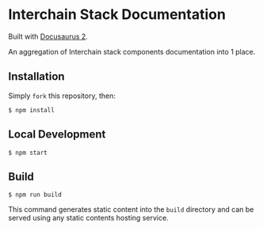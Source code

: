 # Interchain Stack Documentation

Built with [Docusaurus 2](https://docusaurus.io/).

An aggregation of Interchain stack components documentation into 1 place.

## Installation

Simply `fork` this repository, then:

```
$ npm install
```

## Local Development

```
$ npm start
```

## Build

```
$ npm run build
```

This command generates static content into the `build` directory and can be served using any static contents hosting service.
